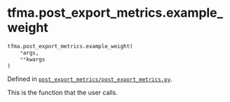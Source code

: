 <div itemscope itemtype="http://developers.google.com/ReferenceObject">
<meta itemprop="name" content="tfma.post_export_metrics.example_weight" />
<meta itemprop="path" content="Stable" />
</div>

# tfma.post_export_metrics.example_weight

``` python
tfma.post_export_metrics.example_weight(
    *args,
    **kwargs
)
```



Defined in [`post_export_metrics/post_export_metrics.py`](https://github.com/tensorflow/model-analysis/tree/master/tensorflow_model_analysis/post_export_metrics/post_export_metrics.py).

<!-- Placeholder for "Used in" -->

This is the function that the user calls.